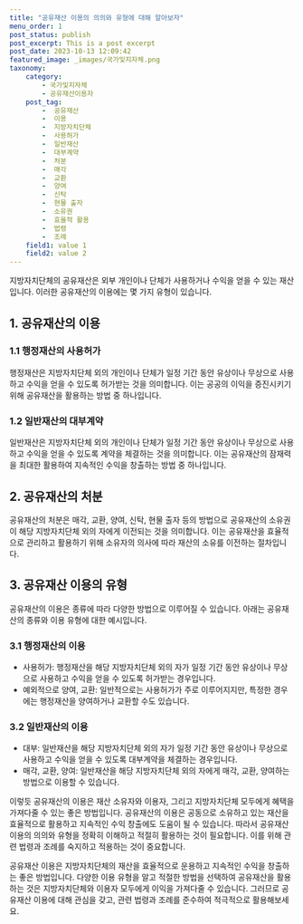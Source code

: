 ```yaml
---
title: "공유재산 이용의 의의와 유형에 대해 알아보자"
menu_order: 1
post_status: publish
post_excerpt: This is a post excerpt
post_date: 2023-10-13 12:09:42
featured_image: _images/국가및지자체.png
taxonomy:
    category:
        - 국가및지자체
        - 공유재산이용자
    post_tag:
        -  공유재산
        -  이용
        -  지방자치단체
        -  사용허가
        -  일반재산
        -  대부계약
        -  처분
        -  매각
        -  교환
        -  양여
        -  신탁
        -  현물 출자
        -  소유권
        -  효율적 활용
        -  법령
        -  조례
    field1: value 1
    field2: value 2
---
```



지방자치단체의 공유재산은 외부 개인이나 단체가 사용하거나 수익을 얻을 수 있는 재산입니다. 이러한 공유재산의 이용에는 몇 가지 유형이 있습니다.

## 1. 공유재산의 이용

### 1.1 행정재산의 사용허가

행정재산은 지방자치단체 외의 개인이나 단체가 일정 기간 동안 유상이나 무상으로 사용하고 수익을 얻을 수 있도록 허가받는 것을 의미합니다. 이는 공공의 이익을 증진시키기 위해 공유재산을 활용하는 방법 중 하나입니다.

### 1.2 일반재산의 대부계약

일반재산은 지방자치단체 외의 개인이나 단체가 일정 기간 동안 유상이나 무상으로 사용하고 수익을 얻을 수 있도록 계약을 체결하는 것을 의미합니다. 이는 공유재산의 잠재력을 최대한 활용하여 지속적인 수익을 창출하는 방법 중 하나입니다.

## 2. 공유재산의 처분

공유재산의 처분은 매각, 교환, 양여, 신탁, 현물 출자 등의 방법으로 공유재산의 소유권이 해당 지방자치단체 외의 자에게 이전되는 것을 의미합니다. 이는 공유재산을 효율적으로 관리하고 활용하기 위해 소유자의 의사에 따라 재산의 소유를 이전하는 절차입니다.

## 3. 공유재산 이용의 유형

공유재산의 이용은 종류에 따라 다양한 방법으로 이루어질 수 있습니다. 아래는 공유재산의 종류와 이용 유형에 대한 예시입니다.

### 3.1 행정재산의 이용

- 사용허가: 행정재산을 해당 지방자치단체 외의 자가 일정 기간 동안 유상이나 무상으로 사용하고 수익을 얻을 수 있도록 허가받는 경우입니다.
- 예외적으로 양여, 교환: 일반적으로는 사용허가가 주로 이루어지지만, 특정한 경우에는 행정재산을 양여하거나 교환할 수도 있습니다.

### 3.2 일반재산의 이용

- 대부: 일반재산을 해당 지방자치단체 외의 자가 일정 기간 동안 유상이나 무상으로 사용하고 수익을 얻을 수 있도록 대부계약을 체결하는 경우입니다.
- 매각, 교환, 양여: 일반재산을 해당 지방자치단체 외의 자에게 매각, 교환, 양여하는 방법으로 이용할 수 있습니다.

이렇듯 공유재산의 이용은 재산 소유자와 이용자, 그리고 지방자치단체 모두에게 혜택을 가져다줄 수 있는 좋은 방법입니다. 공유재산의 이용은 공동으로 소유하고 있는 재산을 효율적으로 활용하고 지속적인 수익 창출에도 도움이 될 수 있습니다. 따라서 공유재산 이용의 의의와 유형을 정확히 이해하고 적절히 활용하는 것이 필요합니다. 이를 위해 관련 법령과 조례를 숙지하고 적용하는 것이 중요합니다.

공유재산 이용은 지방자치단체의 재산을 효율적으로 운용하고 지속적인 수익을 창출하는 좋은 방법입니다. 다양한 이용 유형을 알고 적절한 방법을 선택하여 공유재산을 활용하는 것은 지방자치단체와 이용자 모두에게 이익을 가져다줄 수 있습니다. 그러므로 공유재산 이용에 대해 관심을 갖고, 관련 법령과 조례를 준수하여 적극적으로 활용해보세요.

